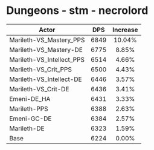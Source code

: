 # Dungeons - stm - necrolord
| Actor | DPS | Increase |
|---|:---:|:---:|
|Marileth-VS_Mastery_PPS|6849|10.04%|
|Marileth-VS_Mastery-DE|6775|8.85%|
|Marileth-VS_Intellect_PPS|6514|4.66%|
|Marileth-VS_Crit_PPS|6500|4.43%|
|Marileth-VS_Intellect-DE|6446|3.57%|
|Marileth-VS_Crit-DE|6436|3.41%|
|Emeni-DE_HA|6431|3.33%|
|Marileth-PPS|6388|2.63%|
|Emeni-GC-DE|6384|2.57%|
|Marileth-DE|6323|1.59%|
|Base|6224|0.00%|
